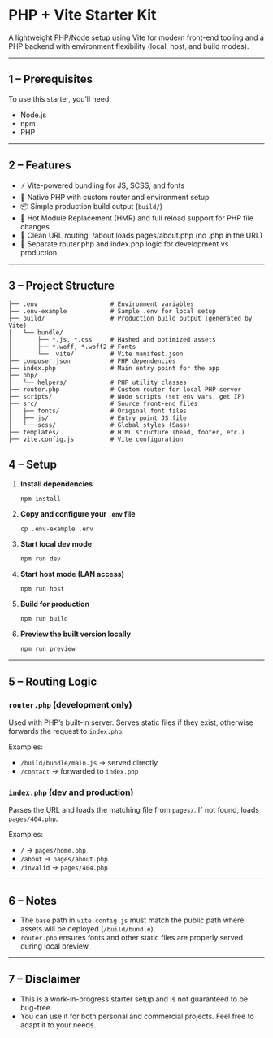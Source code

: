 # PHP + Vite Starter Kit

A lightweight PHP/Node setup using Vite for modern front-end tooling and a PHP backend with environment flexibility (local, host, and build modes).

---

## 1 – Prerequisites

To use this starter, you’ll need:

- Node.js
- npm
- PHP

---

## 2 – Features

- ⚡ Vite-powered bundling for JS, SCSS, and fonts
- 🐘 Native PHP with custom router and environment setup
- 📦 Simple production build output (`build/`)
- 🔁 Hot Module Replacement (HMR) and full reload support for PHP file changes
- 🧭 Clean URL routing: /about loads pages/about.php (no .php in the URL)
- 🧩 Separate router.php and index.php logic for development vs production

---

## 3 – Project Structure

    ├── .env                    # Environment variables
    ├── .env-example            # Sample .env for local setup
    ├── build/                  # Production build output (generated by Vite)
    │   └── bundle/
    │       ├── *.js, *.css     # Hashed and optimized assets
    │       ├── *.woff, *.woff2 # Fonts
    │       └── .vite/          # Vite manifest.json
    ├── composer.json           # PHP dependencies
    ├── index.php               # Main entry point for the app
    ├── php/
    │   └── helpers/            # PHP utility classes
    ├── router.php              # Custom router for local PHP server
    ├── scripts/                # Node scripts (set env vars, get IP)
    ├── src/                    # Source front-end files
    │   ├── fonts/              # Original font files
    │   ├── js/                 # Entry point JS file
    │   └── scss/               # Global styles (Sass)
    ├── templates/              # HTML structure (head, footer, etc.)
    ├── vite.config.js          # Vite configuration



## 4 – Setup

1. **Install dependencies**

       npm install

2. **Copy and configure your `.env` file**

       cp .env-example .env

3. **Start local dev mode**

       npm run dev

4. **Start host mode (LAN access)**

       npm run host

5. **Build for production**

       npm run build

6. **Preview the built version locally**

       npm run preview

---

## 5 – Routing Logic

### `router.php` (development only)

Used with PHP’s built-in server. Serves static files if they exist, otherwise forwards the request to `index.php`.

Examples:
- `/build/bundle/main.js` → served directly  
- `/contact` → forwarded to `index.php`

### `index.php` (dev and production)

Parses the URL and loads the matching file from `pages/`. If not found, loads `pages/404.php`.

Examples:
- `/` → `pages/home.php`  
- `/about` → `pages/about.php`  
- `/invalid` → `pages/404.php`

---

## 6 – Notes

- The `base` path in `vite.config.js` must match the public path where assets will be deployed (`/build/bundle`).
- `router.php` ensures fonts and other static files are properly served during local preview.

---

## 7 – Disclaimer

- This is a work-in-progress starter setup and is not guaranteed to be bug-free.
- You can use it for both personal and commercial projects. Feel free to adapt it to your needs.
